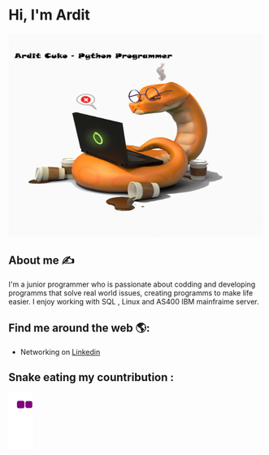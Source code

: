 # Hi, I'm Ardit 

<img src="https://github.com/admac-hub/admac-hub/blob/main/Untitled.jpg" style="width:500px;height:400px;" alt="banner that says Ardit Cuko - IT Specialist , Python praciticioner">

## About me :writing_hand:
I'm a junior programmer who is passionate about codding and developing programms that solve real world issues,
creating programms to make life easier. 
I enjoy working with SQL , Linux and AS400 IBM mainfraime server. 


## Find me around the web 🌎: 
- Networking on <a href="https://www.linkedin.com/in/ardit-cuko-764133180/">Linkedin</a> 


## Snake eating my countribution : 
![snake gif](https://github.com/admac-hub/admac-hub/blob/output/github-contribution-grid-snake.gif)
